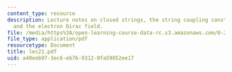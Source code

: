 ```yaml
---
content_type: resource
description: Lecture notes on closed strings, the string coupling constant, superstrings,
  and the electron Dirac field.
file: /media/https%3A/open-learning-course-data-rc.s3.amazonaws.com/8-251-string-theory-for-undergraduates-spring-2007/a40eeb973ec6eb7693120fa59852ee17_lec21.pdf
file_type: application/pdf
resourcetype: Document
title: lec21.pdf
uid: a40eeb97-3ec6-eb76-9312-0fa59852ee17
---
```

